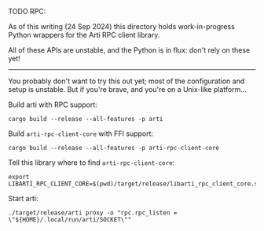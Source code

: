 TODO RPC:

As of this writing (24 Sep 2024)
this directory holds work-in-progress Python wrappers
for the Arti RPC client library.

All of these APIs are unstable, and the Python is in flux:
don't rely on these yet!

----

You probably don't want to try this out yet;
most of the configuration and setup is unstable.
But if you're brave, and you're on a Unix-like platform...


Build arti with RPC support:

```
cargo build --release --all-features -p arti
```

Build `arti-rpc-client-core` with FFI support:

```
cargo build --release --all-features -p arti-rpc-client-core
```

Tell this library where to find `arti-rpc-client-core`:

```
export LIBARTI_RPC_CLIENT_CORE=$(pwd)/target/release/libarti_rpc_client_core.so
```

Start arti:

```
./target/release/arti proxy -o "rpc.rpc_listen = \"${HOME}/.local/run/arti/SOCKET\""
```
